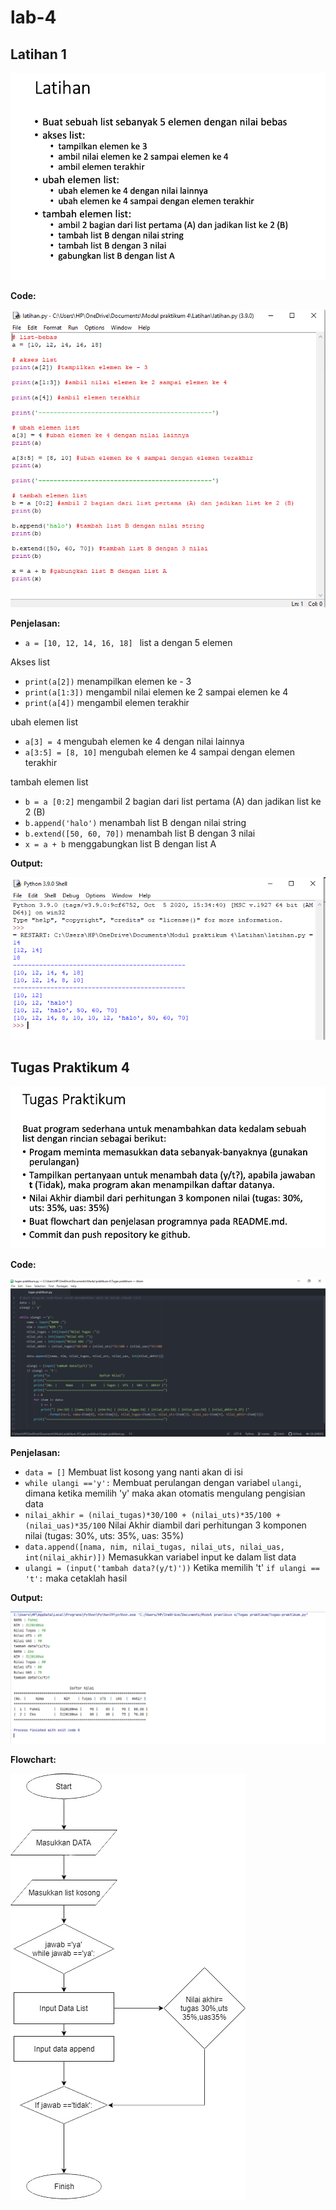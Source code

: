 # lab-4
## Latihan 1
![Gambar1](Latihan/Gambar/Gambar1.png)

**Code:**

![Gambar2](Latihan/Gambar/Gambar2.PNG)

**Penjelasan:**
* ``a = [10, 12, 14, 16, 18] `` list a dengan 5 elemen

Akses list
* ``print(a[2])`` menampilkan elemen ke - 3
* ``print(a[1:3])`` mengambil nilai elemen ke 2 sampai elemen ke 4
* ``print(a[4])`` mengambil elemen terakhir

ubah elemen list
* ``a[3] = 4`` mengubah elemen ke 4 dengan nilai lainnya
* ``a[3:5] = [8, 10]`` mengubah elemen ke 4 sampai dengan elemen terakhir

tambah elemen list
* ``b = a [0:2]`` mengambil 2 bagian dari list pertama (A) dan jadikan list ke 2 (B)
* ``b.append('halo')`` menambah list B dengan nilai string
* ``b.extend([50, 60, 70])`` menambah list B dengan 3 nilai
* ``x = a + b`` menggabungkan list B dengan list A

**Output:**

![Gambar3](Latihan/Gambar/Gambar3.PNG)

## Tugas Praktikum 4
![Gambar4](TugasPraktikum/Gambar/Gambar4.png)

**Code:**

![Gambar5](TugasPraktikum/Gambar/Gambar5.PNG)

**Penjelasan:**
* ``data = []`` Membuat list kosong yang nanti akan di isi
* ``while ulangi =='y':`` Membuat perulangan dengan variabel ``ulangi``, dimana ketika memilih 'y' maka akan otomatis mengulang pengisian data
* ``nilai_akhir = (nilai_tugas)*30/100 + (nilai_uts)*35/100 + (nilai_uas)*35/100`` Nilai Akhir diambil dari perhitungan 3 komponen nilai (tugas: 30%, uts: 35%, uas: 35%)
* ``data.append([nama, nim, nilai_tugas, nilai_uts, nilai_uas, int(nilai_akhir)])`` Memasukkan variabel input ke dalam list data
* ``ulangi = (input('tambah data?(y/t)'))`` Ketika memilih 't' ``if ulangi == 't':`` maka cetaklah hasil

**Output:**

![Gambar6](TugasPraktikum/Gambar/Gambar6.PNG)

**Flowchart:**

![Gambar7](TugasPraktikum/Gambar/Gambar7.png)
</p>
